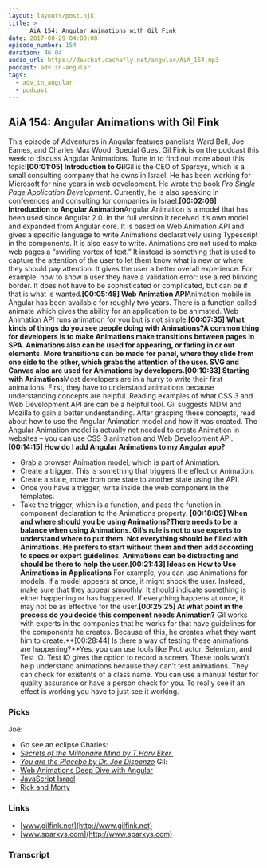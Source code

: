 ```yaml
---
layout: layouts/post.njk
title: >
      AiA 154: Angular Animations with Gil Fink
date: 2017-08-29 04:00:08
episode_number: 154
duration: 46:04
audio_url: https://devchat.cachefly.net/angular/AiA_154.mp3
podcast: adv-in-angular
tags: 
  - adv_in_angular
  - podcast
---
```


## **AiA 154: Angular Animations with Gil Fink**
This episode of Adventures in Angular features panelists Ward Bell, Joe Eames, and Charles Max Wood. Special Guest Gil Fink is on the podcast this week to discuss Angular Animations. Tune in to find out more about this topic!**[00:01:05] Introduction to Gil**Gil is the CEO of Sparxys, which is a small consulting company that he owns in Israel. He has been working for Microsoft for nine years in web development. He wrote the book _Pro Single Page Application Development_. Currently, he is also speaking in conferences and consulting for companies in Israel.**[00:02:06] Introduction to Angular Animation**Angular Animation is a model that has been used since Angular 2.0. In the full version it received it’s own model and expanded from Angular core. It is based on Web Animation API and gives a specific language to write Animations declaratively using Typescript in the components. It is also easy to write. Animations are not used to make web pages a “swirling vortex of text.” It instead is something that is used to capture the attention of the user to let them know what is new or where they should pay attention. It gives the user a better overall experience. For example, how to show a user they have a validation error: use a red blinking border. It does not have to be sophisticated or complicated, but can be if that is what is wanted.**[00:05:48] Web Animation API**Animation mobile in Angular has been available for roughly two years. There is a function called animate which gives the ability for an application to be animated. Web Animation API runs animation for you but is not simple.**[00:07:35] What kinds of things do you see people doing with Animations?**A common thing for developers is to make Animations make transitions between pages in SPA. Animations also can be used for appearing, or fading in or out elements. More transitions can be made for panel, where they slide from one side to the other, which grabs the attention of the user. SVG and Canvas also are used for Animations by developers.**[00:10:33] Starting with Animations**Most developers are in a hurry to write their first animations. First, they have to understand animations because understanding concepts are helpful. Reading examples of what CSS 3 and Web Development API are can be a helpful tool. Gil suggests MDM and Mozilla to gain a better understanding. After grasping these concepts, read about how to use the Angular Animation model and how it was created. The Angular Animation model is actually not needed to create Animation in websites – you can use CSS 3 animation and Web Development API.**[00:14:15] How do I add Angular Animations to my Angular app?** 
- Grab a browser Animation model, which is part of Animation.
- Create a trigger. This is something that triggers the effect or Animation.
- Create a state, move from one state to another state using the API.
- Once you have a trigger, write inside the web component in the templates.
- Take the trigger, which is a function, and pass the function in component declaration to the Animations property.
**[00:18:09] When and where should you be using Animations?**There needs to be a balance when using Animations. Gil’s rule is not to use experts to understand where to put them. Not everything should be filled with Animations. He prefers to start without them and then add according to specs or expert guidelines. Animations can be distracting and should be there to help the user.**[00:21:43] Ideas on How to Use Animations in Applications** For example, you can use Animations for models. If a model appears at once, it might shock the user. Instead, make sure that they appear smoothly. It should indicate something is either happening or has happened. If everything happens at once, it may not be as effective for the user.**[00:25:25] At what point in the process do you decide this component needs Animation?** Gil works with experts in the companies that he works for that have guidelines for the components he creates. Because of this, he creates what they want him to create.**[00:28:44] Is there a way of testing these animations are happening?**Yes, you can use tools like Protractor, Selenium, and Test IO. Test IO gives the option to record a screen. These tools won’t help understand animations because they can’t test animations. They can check for existents of a class name. You can use a manual tester for quality assurance or have a person check for you. To really see if an effect is working you have to just see it working.
### **Picks &nbsp; &nbsp; &nbsp; &nbsp; &nbsp; &nbsp;&nbsp;**
Joe:
- Go see an eclipse
Charles:
- [_Secrets of the Millionaire Mind by T.Harv Eker&nbsp;_](https://www.amazon.com/dp/0060763280/?tag=chamaxwoo-20)
- [_You are the Placebo by Dr. Joe Dispenzo_](https://www.amazon.com/dp/1401944582/?tag=chamaxwoo-20)
Gil:
- [Web Animations Deep Dive with Angular](https://blog.thoughtram.io/angular/2017/07/26/a-web-animations-deep-dive-with-angular.html)
- [JavaScript Israel](https://www.meetup.com/JavaScript-Israel/)
- [Rick and Morty](https://www.hulu.com/rick-and-morty)

### **Links**

- [www.gilfink.net](http://www.gilfink.net)
- [www.sparxys.com](http://www.sparxys.com)


### Transcript


